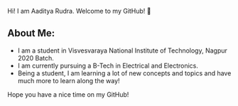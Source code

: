 Hi! I am Aaditya Rudra. Welcome to my GitHub! :wave:

## About Me:

* I am a student in Visvesvaraya National Institute of Technology, Nagpur 2020 Batch.
* I am currently pursuing a B-Tech in Electrical and Electronics.
* Being a student, I am learning a lot of new concepts and topics and have much more to learn along the way!

Hope you have a nice time on my GitHub!

<!---
AadityaR04/AadityaR04 is a ✨ special ✨ repository because its `README.md` (this file) appears on your GitHub profile.
You can click the Preview link to take a look at your changes.

- 👋 Hi, I’m @AadityaR04
- 👀 I’m interested in ...
- 🌱 I’m currently learning ...
- 💞️ I’m looking to collaborate on ...
- 📫 How to reach me ...

--->
